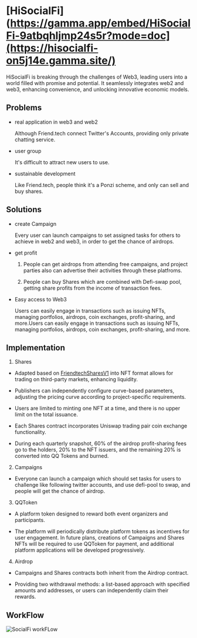 # [HiSocialFi](https://gamma.app/embed/HiSocialFi-9atbqhljmp24s5r?mode=doc](https://hisocialfi-on5j14e.gamma.site/)

HiSocialFi is breaking through the challenges of Web3, leading users into a world filled with promise and potential. It seamlessly integrates web2 and web3, enhancing convenience, and unlocking innovative economic models.

## Problems

- real application in web3 and web2

  Although Friend.tech connect Twitter's Accounts, providing only private chatting service.

- user group

  It's difficult to attract new users to use.

- sustainable development

  Like Friend.tech, people think it's a Ponzi scheme, and only can sell and buy shares.

## Solutions

- create Campaign

  Every user can launch campaigns to set assigned tasks for others to achieve in web2 and web3, in order to get the chance of airdrops.

- get profit

  1. People can get airdrops from attending free campaigns, and project parties also can advertise their activities through these platfroms.

  2. People can buy Shares which are combined with Defi-swap pool, getting share profits from the income of transaction fees.

- Easy access to Web3

  Users can easily engage in transactions such as issuing NFTs, managing portfolios, airdrops, coin exchanges, profit-sharing, and more.Users can easily engage in transactions such as issuing NFTs, managing portfolios, airdrops, coin exchanges, profit-sharing, and more.

## Implementation

1. Shares

- Adapted based on [FriendtechSharesV1](https://basescan.org/address/0xcf205808ed36593aa40a44f10c7f7c2f67d4a4d4#code) into NFT format allows for trading on third-party markets, enhancing liquidity.

- Publishers can independently configure curve-based parameters, adjusting the pricing curve according to project-specific requirements.

- Users are limited to minting one NFT at a time, and there is no upper limit on the total issuance.

- Each Shares contract incorporates Uniswap trading pair coin exchange functionality.

- During each quarterly snapshot, 60% of the airdrop profit-sharing fees go to the holders, 20% to the NFT issuers, and the remaining 20% is converted into QQ Tokens and burned.

2. Campaigns

- Everyone can launch a campaign which should set tasks for users to challenge like following twitter accounts, and use defi-pool to swap, and people will get the chance of airdrop.

3. QQToken

- A platform token designed to reward both event organizers and participants.

- The platform will periodically distribute platform tokens as incentives for user engagement. In future plans, creations of Campaigns and Shares NFTs will be required to use QQToken for payment, and additional platform applications will be developed progressively.

4. Airdrop

- Campaigns and Shares contracts both inherit from the Airdrop contract.

- Providing two withdrawal methods: a list-based approach with specified amounts and addresses, or users can independently claim their rewards.

## WorkFlow

![SocialFi workFLow](/pic/WorkFlow.png)
